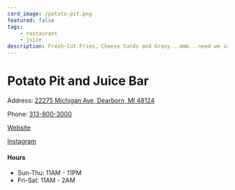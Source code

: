 ```yaml
---
card_image: /potato-pit.png
featured: false
tags:
    - restaurant
    - juice
description: Fresh-Cut Fries, Cheese Curds and Gravy...mmm...need we say more?
---
```


# Potato Pit and Juice Bar

Address: [22275 Michigan Ave, Dearborn, MI 48124](https://maps.app.goo.gl/71gbgdNjZ9Heon3P8)

Phone: [313-800-3000](313-800-3000)

[Website](http://www.potatopitandjuicebar.com/)

[Instagram](https://www.instagram.com/potato.pit/)


#### Hours

- Sun-Thu: 11AM - 11PM
- Fri-Sat: 11AM - 2AM
